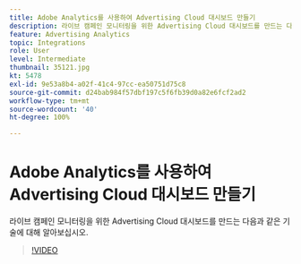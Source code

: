 ```yaml
---
title: Adobe Analytics를 사용하여 Advertising Cloud 대시보드 만들기
description: 라이브 캠페인 모니터링을 위한 Advertising Cloud 대시보드를 만드는 다음과 같은 기술에 대해 알아보십시오.
feature: Advertising Analytics
topic: Integrations
role: User
level: Intermediate
thumbnail: 35121.jpg
kt: 5478
exl-id: 9e53a8b4-a02f-41c4-97cc-ea50751d75c8
source-git-commit: d24bab984f57dbf197c5f6fb39d0a82e6fcf2ad2
workflow-type: tm+mt
source-wordcount: '40'
ht-degree: 100%

---
```


# Adobe Analytics를 사용하여 Advertising Cloud 대시보드 만들기

라이브 캠페인 모니터링을 위한 Advertising Cloud 대시보드를 만드는 다음과 같은 기술에 대해 알아보십시오.

>[!VIDEO](https://video.tv.adobe.com/v/35121/?quality=12&learn=on)
